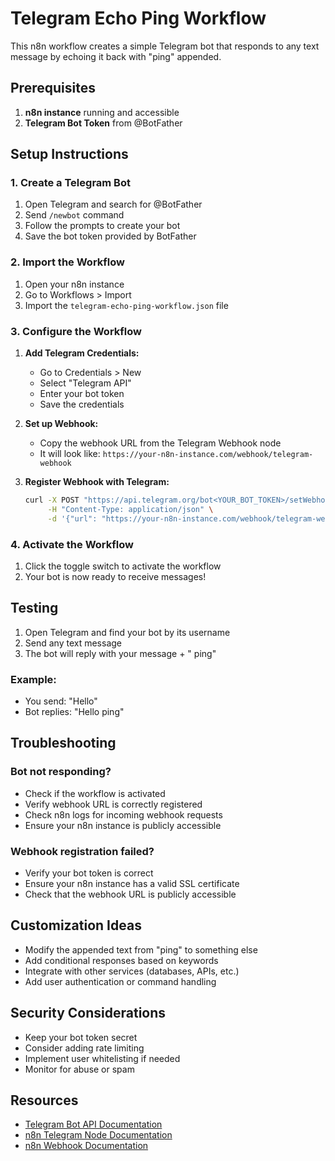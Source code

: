 # Telegram Echo Ping Workflow

This n8n workflow creates a simple Telegram bot that responds to any text message by echoing it back with "ping" appended.

## Prerequisites

1. **n8n instance** running and accessible
2. **Telegram Bot Token** from @BotFather

## Setup Instructions

### 1. Create a Telegram Bot

1. Open Telegram and search for @BotFather
2. Send `/newbot` command
3. Follow the prompts to create your bot
4. Save the bot token provided by BotFather

### 2. Import the Workflow

1. Open your n8n instance
2. Go to Workflows > Import
3. Import the `telegram-echo-ping-workflow.json` file

### 3. Configure the Workflow

1. **Add Telegram Credentials:**
   - Go to Credentials > New
   - Select "Telegram API"
   - Enter your bot token
   - Save the credentials

2. **Set up Webhook:**
   - Copy the webhook URL from the Telegram Webhook node
   - It will look like: `https://your-n8n-instance.com/webhook/telegram-webhook`

3. **Register Webhook with Telegram:**
   ```bash
   curl -X POST "https://api.telegram.org/bot<YOUR_BOT_TOKEN>/setWebhook" \
        -H "Content-Type: application/json" \
        -d '{"url": "https://your-n8n-instance.com/webhook/telegram-webhook"}'
   ```

### 4. Activate the Workflow

1. Click the toggle switch to activate the workflow
2. Your bot is now ready to receive messages!

## Testing

1. Open Telegram and find your bot by its username
2. Send any text message
3. The bot will reply with your message + " ping"

### Example:
- You send: "Hello"
- Bot replies: "Hello ping"

## Troubleshooting

### Bot not responding?
- Check if the workflow is activated
- Verify webhook URL is correctly registered
- Check n8n logs for incoming webhook requests
- Ensure your n8n instance is publicly accessible

### Webhook registration failed?
- Verify your bot token is correct
- Ensure your n8n instance has a valid SSL certificate
- Check that the webhook URL is publicly accessible

## Customization Ideas

- Modify the appended text from "ping" to something else
- Add conditional responses based on keywords
- Integrate with other services (databases, APIs, etc.)
- Add user authentication or command handling

## Security Considerations

- Keep your bot token secret
- Consider adding rate limiting
- Implement user whitelisting if needed
- Monitor for abuse or spam

## Resources

- [Telegram Bot API Documentation](https://core.telegram.org/bots/api)
- [n8n Telegram Node Documentation](https://docs.n8n.io/integrations/builtin/app-nodes/n8n-nodes-base.telegram/)
- [n8n Webhook Documentation](https://docs.n8n.io/integrations/builtin/core-nodes/n8n-nodes-base.webhook/)